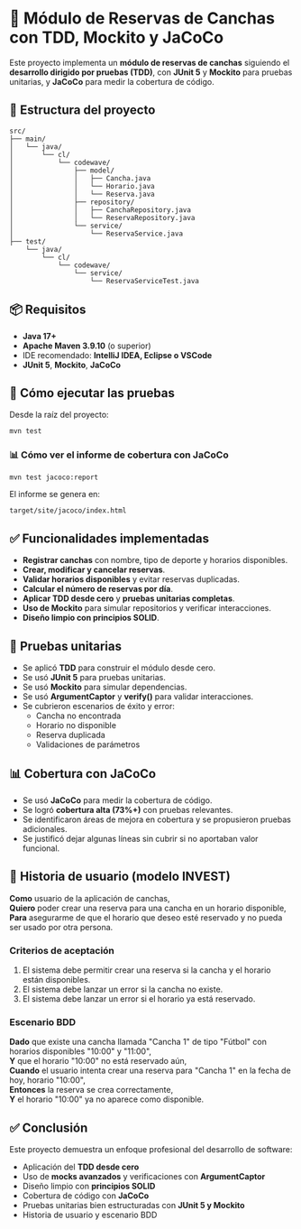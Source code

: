 # 🧪 Módulo de Reservas de Canchas con TDD, Mockito y JaCoCo

Este proyecto implementa un **módulo de reservas de canchas** siguiendo el **desarrollo dirigido por pruebas (TDD)**, con **JUnit 5** y **Mockito** para pruebas unitarias, y **JaCoCo** para medir la cobertura de código.

## 📁 Estructura del proyecto

```
src/
├── main/
│   └── java/
│       └── cl/
│           └── codewave/
│               ├── model/
│               │   ├── Cancha.java
│               │   └── Horario.java
│               │   └── Reserva.java
│               ├── repository/
│               │   ├── CanchaRepository.java
│               │   └── ReservaRepository.java
│               └── service/
│                   └── ReservaService.java
├── test/
    └── java/
        └── cl/
            └── codewave/
                └── service/
                    └── ReservaServiceTest.java
```

## 📦 Requisitos

- **Java 17+**
- **Apache Maven 3.9.10** (o superior)
- IDE recomendado: **IntelliJ IDEA, Eclipse o VSCode**
- **JUnit 5**, **Mockito**, **JaCoCo**


## 🧪 Cómo ejecutar las pruebas

Desde la raíz del proyecto:

```bash
mvn test
```

### 📊 Cómo ver el informe de cobertura con JaCoCo

```bash
mvn test jacoco:report
```

El informe se genera en:

```
target/site/jacoco/index.html
```


## ✅ Funcionalidades implementadas

- **Registrar canchas** con nombre, tipo de deporte y horarios disponibles.
- **Crear, modificar y cancelar reservas**.
- **Validar horarios disponibles** y evitar reservas duplicadas.
- **Calcular el número de reservas por día**.
- **Aplicar TDD desde cero** y **pruebas unitarias completas**.
- **Uso de Mockito** para simular repositorios y verificar interacciones.
- **Diseño limpio con principios SOLID**.


## 🧪 Pruebas unitarias

- Se aplicó **TDD** para construir el módulo desde cero.
- Se usó **JUnit 5** para pruebas unitarias.
- Se usó **Mockito** para simular dependencias.
- Se usó **ArgumentCaptor** y **verify()** para validar interacciones.
- Se cubrieron escenarios de éxito y error:
  - Cancha no encontrada
  - Horario no disponible
  - Reserva duplicada
  - Validaciones de parámetros


## 📊 Cobertura con JaCoCo

- Se usó **JaCoCo** para medir la cobertura de código.
- Se logró **cobertura alta (73%+)** con pruebas relevantes.
- Se identificaron áreas de mejora en cobertura y se propusieron pruebas adicionales.
- Se justificó dejar algunas líneas sin cubrir si no aportaban valor funcional.


## 🧾 Historia de usuario (modelo INVEST)

**Como** usuario de la aplicación de canchas,  
**Quiero** poder crear una reserva para una cancha en un horario disponible,  
**Para** asegurarme de que el horario que deseo esté reservado y no pueda ser usado por otra persona.


### Criterios de aceptación

1. El sistema debe permitir crear una reserva si la cancha y el horario están disponibles.
2. El sistema debe lanzar un error si la cancha no existe.
3. El sistema debe lanzar un error si el horario ya está reservado.


### Escenario BDD

**Dado** que existe una cancha llamada "Cancha 1" de tipo "Fútbol" con horarios disponibles "10:00" y "11:00",  
**Y** que el horario "10:00" no está reservado aún,  
**Cuando** el usuario intenta crear una reserva para "Cancha 1" en la fecha de hoy, horario "10:00",  
**Entonces** la reserva se crea correctamente,  
**Y** el horario "10:00" ya no aparece como disponible.


## ✅ Conclusión

Este proyecto demuestra un enfoque profesional del desarrollo de software:

- Aplicación del **TDD desde cero**
- Uso de **mocks avanzados** y verificaciones con **ArgumentCaptor**
- Diseño limpio con **principios SOLID**
- Cobertura de código con **JaCoCo**
- Pruebas unitarias bien estructuradas con **JUnit 5 y Mockito**
- Historia de usuario y escenario BDD
